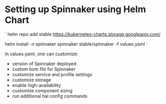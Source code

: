 # Setting up Spinnaker using Helm Chart


`
helm repo add stable https://kubernetes-charts.storage.googleapis.com/

helm install -n spinnaker spinnaker stable/spinnaker -f values.yaml
`

In values.yaml, one can customize:

- version of Spinnaker deployed
- custom bom file for Spinnaker
- customize service and profile settings
- customize storage
- enable high-availability
- customize component sizing
- run additional hal config commands
